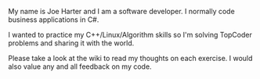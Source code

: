 My name is Joe Harter and I am a software developer. I normally code business applications in C#.

I wanted to practice my C++/Linux/Algorithm skills so I'm solving TopCoder problems and sharing it with the world.

Please take a look at the wiki to read my thoughts on each exercise. I would also value any and all feedback on my code.
